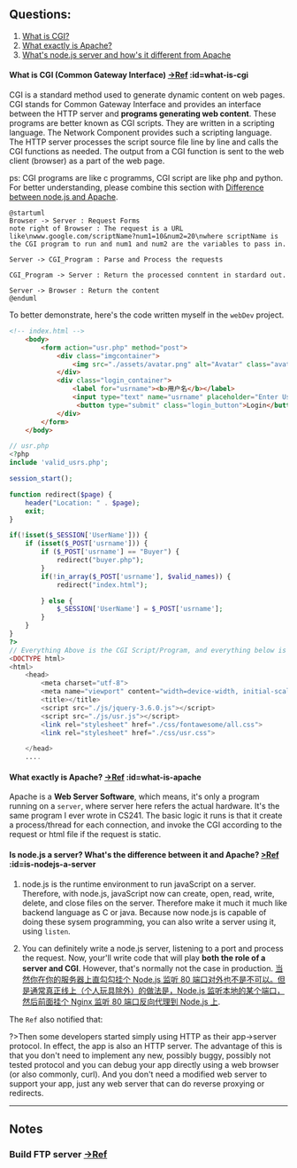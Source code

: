 ## Questions:
1. [What is CGI?](#what-is-cgi)
2. [What exactly is Apache?](#what-is-apache)
3. [What's node.js server and how's it different from Apache](#is-nodejs-a-server)

#### What is CGI (Common Gateway Interface) [->Ref](https://zhuanlan.zhihu.com/p/246268005) :id=what-is-cgi

CGI is a standard method used to generate dynamic content on web pages. CGI stands for Common Gateway Interface and provides an interface between the HTTP server and **programs generating web content**. These programs are better known as CGI scripts. They are written in a scripting language. The Network Component provides such a scripting language. The HTTP server processes the script source file line by line and calls the CGI functions as needed. The output from a CGI function is sent to the web client (browser) as a part of the web page.

ps: CGI programs are like c programms, CGI script are like php and python. For better understanding, please combine this section with [Difference between node.js and Apache](#is-nodejs-a-server-what39s-the-difference-between-it-and-apache).

```plantuml
@startuml
Browser -> Server : Request Forms
note right of Browser : The request is a URL like\nwww.google.com/scriptName?num1=10&num2=20\nwhere scriptName is the CGI program to run and num1 and num2 are the variables to pass in.

Server -> CGI_Program : Parse and Process the requests

CGI_Program -> Server : Return the processed conntent in stardard out.

Server -> Browser : Return the content
@enduml
```

To better demonstrate, here's the code written myself in the `webDev` project.

```html
<!-- index.html -->
    <body>
        <form action="usr.php" method="post">
            <div class="imgcontainer">
                <img src="./assets/avatar.png" alt="Avatar" class="avatar">
            </div>
            <div class="login_container">
                <label for="usrname"><b>用户名</b></label>
                <input type="text" name="usrname" placeholder="Enter UserName" required>
                 <button type="submit" class="login_button">Login</button>
            </div>
        </form>
    </body>
```

```php
// usr.php
<?php
include 'valid_usrs.php';

session_start();

function redirect($page) {
    header("Location: " . $page);
    exit;
}

if(!isset($_SESSION['UserName'])) {
    if (isset($_POST['usrname'])) {
        if ($_POST['usrname'] == "Buyer") {
            redirect("buyer.php");
        }
        if(!in_array($_POST['usrname'], $valid_names)) {
            redirect("index.html");

        } else {
            $_SESSION['UserName'] = $_POST['usrname'];
        }
    }
}
?>
// Everything Above is the CGI Script/Program, and everything below is the content CGI Script/Program returns
<DOCTYPE html>
<html>
    <head>
        <meta charset="utf-8">
        <meta name="viewport" content="width=device-width, initial-scale=1">
        <title></title>
        <script src="./js/jquery-3.6.0.js"></script>
        <script src="./js/usr.js"></script>
        <link rel="stylesheet" href="./css/fontawesome/all.css">
        <link rel="stylesheet" href="./css/usr.css">

    </head>
    ....
```

#### What exactly is Apache? [->Ref](https://www.nginx.com/blog/nginx-vs-apache-our-view/) :id=what-is-apache

Apache is a **Web Server Software**, which means, it's only a program running on a `server`, where server here refers the actual hardware. It's the same program I ever wrote in CS241.
The basic logic it runs is that it create a process/thread for each connection, and invoke the CGI according to the request or html file if the request is static.

#### Is node.js a server? What's the difference between it and Apache? [>Ref](https://stackoverflow.com/questions/38821947/how-does-a-node-js-server-compare-with-nginx-or-apache-servers) :id=is-nodejs-a-server

1. node.js is the runtime environment to run javaScript on a server. Therefore, with node.js, javaScript now can create, open, read, write, delete, and close files on the server. Therefore make it much it much like backend language as C or java. Because now node.js is capable of doing these sysem programming, you can also write a server using it, using `listen`. 

2. You can definitely write a node.js server, listening to a port and process the request. Now, your'll write code that will play **both the role of a server and CGI**. However, that's normally not the case in production. [当然你在你的服务器上直勾勾挂个 Node.js 监听 80 端口对外也不是不可以。但是通常真正线上（个人玩具除外）的做法是，Node.js 监听本地的某个端口，然后前面挂个 Nginx 监听 80 端口反向代理到 Node.js 上](https://www.zhihu.com/question/57688289). 

The `Ref` also notified that:

?>Then some developers started simply using HTTP as their app->server protocol. In effect, the app is also an HTTP server. The advantage of this is that you don't need to implement any new, possibly buggy, possibly not tested protocol and you can debug your app directly using a web browser (or also commonly, curl). And you don't need a modified web server to support your app, just any web server that can do reverse proxying or redirects.

---
## Notes

### Build FTP server [->Ref](https://help.aliyun.com/document_detail/60152.html)